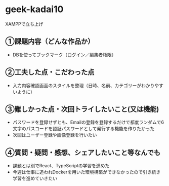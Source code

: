 # geek-kadai10

XAMPPで立ち上げ

## ①課題内容（どんな作品か）

  - DBを使ってブックマーク（ログイン／編集者権限）

## ②工夫した点・こだわった点

  - 入力内容確認画面のスタイルを整理（日時、名前、カテゴリーがわかりやすいように）

## ③難しかった点・次回トライしたいこと(又は機能)

  - パスワードを登録せずとも、Emailの登録を登録するだけで都度ランダムで6文字のパスコードを認証パスワードとして発行する機能を作りたかった
  - 次回はユーザー登録や画像登録を行いたい

## ④質問・疑問・感想、シェアしたいこと等なんでも

  - 課題とは別でReact、TypeScriptの学習を進めた
  - 今週は仕事に追われDockerを用いた環境構築ができなかったので引き続き学習を進めていきたい